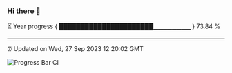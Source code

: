 ### Hi there 👋

⏳ Year progress { ██████████████████████▁▁▁▁▁▁▁▁ } 73.84 %

---

⏰ Updated on Wed, 27 Sep 2023 12:20:02 GMT

![Progress Bar CI](https://github.com/liununu/liununu/workflows/Progress%20Bar%20CI/badge.svg)
